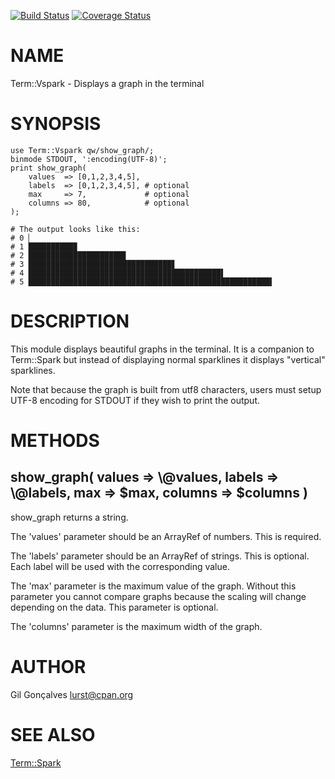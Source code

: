 [![Build Status](https://travis-ci.org/kablamo/Term-Vspark.svg?branch=master)](https://travis-ci.org/kablamo/Term-Vspark) [![Coverage Status](https://img.shields.io/coveralls/kablamo/Term-Vspark/master.svg)](https://coveralls.io/r/kablamo/Term-Vspark?branch=master)
# NAME

Term::Vspark - Displays a graph in the terminal

# SYNOPSIS

    use Term::Vspark qw/show_graph/;
    binmode STDOUT, ':encoding(UTF-8)';
    print show_graph(
        values  => [0,1,2,3,4,5],
        labels  => [0,1,2,3,4,5], # optional
        max     => 7,             # optional
        columns => 80,            # optional
    );

    # The output looks like this:
    # 0 ▏
    # 1 ██████████▉
    # 2 █████████████████████▊
    # 3 ████████████████████████████████▋
    # 4 ███████████████████████████████████████████▌
    # 5 ██████████████████████████████████████████████████████▍

# DESCRIPTION

This module displays beautiful graphs in the terminal.  It is a companion to
Term::Spark but instead of displaying normal sparklines it displays "vertical"
sparklines.

Note that because the graph is built from utf8 characters, users must setup
UTF-8 encoding for STDOUT if they wish to print the output.

# METHODS

## show\_graph( values => \\@values, labels => \\@labels, max => $max, columns => $columns )

show\_graph returns a string.

The 'values' parameter should be an ArrayRef of numbers.   This is required.

The 'labels' parameter should be an ArrayRef of strings.  This is optional.
Each label will be used with the corresponding value.

The 'max' parameter is the maximum value of the graph.  Without this parameter
you cannot compare graphs because the scaling will change depending on the
data.  This parameter is optional.

The 'columns' parameter is the maximum width of the graph.

# AUTHOR

Gil Gonçalves <lurst@cpan.org>

# SEE ALSO

[Term::Spark](https://metacpan.org/pod/Term::Spark)
